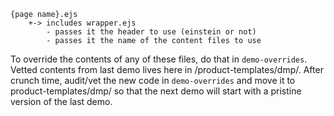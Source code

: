 ```
{page name}.ejs
	+-> includes wrapper.ejs
		- passes it the header to use (einstein or not)
		- passes it the name of the content files to use
```

To override the contents of any of these files, do that in `demo-overrides`. Vetted contents from last demo lives here in /product-templates/dmp/. After crunch time, audit/vet the new code in `demo-overrides` and move it to product-templates/dmp/ so that the next demo will start with a pristine version of the last demo.